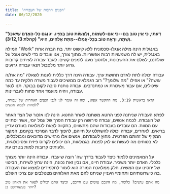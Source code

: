 ```yaml
---
title: 'הפנים הרבות של העבודה'
date: 06/12/2020

---
```


**"דַעְתִּי, כִּי אֵין טוֹב בָּם--כִּי אִם-לִשְׂמוֹחַ, וְלַעֲשׂוֹת טוֹב בְּחַיָּיו.  יג וְגַם כָּל-הָאָדָם שֶׁיֹּאכַל וְשָׁתָה, וְרָאָה טוֹב בְּכָל-עֲמָלוֹ--מַתַּת אֱלֹהִים, הִיא" (קהלת 3:12,13).**

המילה "Work" באנגלית הינה מילה אנגלו-סכסונית ללא קישוט יתר. בת הברה אחת באנגלית, יש לה משמעויות רבות אפשריות. מתוך צורך, אנו עובדים כדי לשים אוכל על שולחננו, לשלם את החשבונות, ולחסוך מעט לזמנים קשים. לאבד עבודה לעיתים קרובות גרוע יותר מלסבול תנאי עבודה גרועים.

עבודה יכולה לתת לאדם תחושת ערך. עבודה הינה דרך כללית לענות לשאלה "מה את/ה עושה?" או אפילו "מה שלומך?" רוב הגמלאים ממשיכים לעבוד משרה חלקית עד כמה שיכולים, אם עבור משכורת או כמתנדבים. עבודה נותנת סיבה לקום בבוקר. תנו לנער עבודה, ויהיה מועמד אחד פחות לעבריינות.

`קראו בראשית 3:19. מה ההקשר אפוא, ומה זה אומר לנו לגבי הפנים האחרות של עבודה, לפחות לכמה אנשים?`

לפתע העבודה שניתנה לפני החטא משתנה לאחר החטא. הינה לנו אזכור של הצד האחר של העבודה. לכמה אנשים, עבודה פירושה רק עבודת הפרך של עמל יומי, אשר יסתיים עם המוות. הם עובדים בעבודות שהם מתעווים, בתקווה לצאת לגמלאות בעודם עדיין בריאים. לאחרים, עבודה יכולה להשתלט על חייהם, להפוך לדבר המרכזי בקיומם, המקור המקיף של זהותם הפרטית. מחוץ לעבודתם, אנשים אלו מרגישים מדוכאים ומבולבלים, לא בטוחים מה לעשות או לאן לפנות. בגמלאות, הם יכולים לקרוס פיזית ופסיכולוגית, ולעיתים קרובות למות בטרם עת.

על המאמינים ללמוד כיצד לעבוד בדרך שה' רוצה שיעבדו. עבודה הינה יותר מצורך כלכלי. האדם יותר משכיר. עבודת חיינו, אם נבין זאת נכונה, הינה ערוץ לשירות, הביטוי של יחסינו עם המשיח. חלק ממלאכת המורה הוא לעזור לתלמידים למצוא את העבודה בה כישרונותיהם ותחומיי העניין שניתנו להם מאת האלוהים מצטלבים עם צרכי העולם.

`מה אתם עושים? כלומר, מה הינכם עושים עם חייכם, וכיצד אתם יכולים לפאר את האדון טוב יותר בעשותיכם כן?`